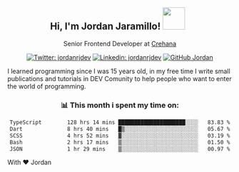 <div align="center">
<h2 style="margin-right:10px;">Hi, I'm Jordan Jaramillo! <img src="https://media.giphy.com/media/Wj7lNjMNDxSmc/source.gif" width="50" > </h2>

<p>Senior Frontend Developer at <a href="https://www.crehana.com/">Crehana</a></p>

[![Twitter: jordanrjdev](https://img.shields.io/twitter/follow/jordanrjdev?style=social)](https://twitter.com/jordanrjdev)
[![Linkedin: jordanrjdev](https://img.shields.io/badge/-jordanrjdev-blue?style=flat-square&logo=Linkedin&logoColor=white&link=https://www.linkedin.com/in/jordanrjdev/)](https://www.linkedin.com/in/jordanrjdev/)
[![GitHub Jordan](https://img.shields.io/github/followers/jnadroj?label=follow&style=social)](https://github.com/jnadroj)

</div>
I learned programming since I was 15 years old, in my free time I write small publications and tutorials in DEV Comunity to help people who want to enter the world of programming.

<div align="center">

### 📊 **This month i spent my time on:**

<!--START_SECTION:waka-->

```txt
TypeScript        128 hrs 14 mins █████████████████████░░░░   83.83 %
Dart              8 hrs 40 mins   █▒░░░░░░░░░░░░░░░░░░░░░░░   05.67 %
SCSS              4 hrs 52 mins   ▓░░░░░░░░░░░░░░░░░░░░░░░░   03.19 %
Bash              2 hrs 17 mins   ▒░░░░░░░░░░░░░░░░░░░░░░░░   01.50 %
JSON              1 hr 29 mins    ▒░░░░░░░░░░░░░░░░░░░░░░░░   00.97 %
```

<!--END_SECTION:waka-->

</div>

With ❤️ Jordan
